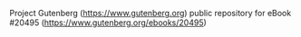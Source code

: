 Project Gutenberg (https://www.gutenberg.org) public repository for eBook #20495 (https://www.gutenberg.org/ebooks/20495)
